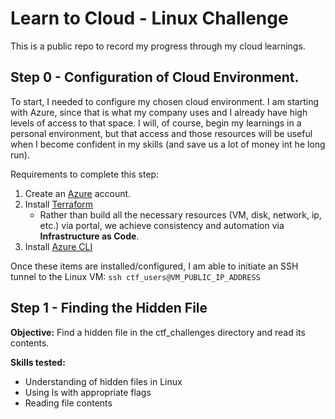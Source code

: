 # Learn to Cloud - Linux Challenge

This is a public repo to record my progress through my cloud learnings.

## Step 0 - Configuration of Cloud Environment.

To start, I needed to configure my chosen cloud environment. I am starting with Azure, since that is what my company uses and I already have high levels of access to that space. I will, of course, begin my learnings in a personal environment, but that access and those resources will be useful when I become confident in my skills (and save us a lot of money int he long run).

Requirements to complete this step:

1. Create an [Azure](https://portal.azure.com/#home) account.
2. Install [Terraform](https://developer.hashicorp.com/terraform/install)
    + Rather than build all the necessary resources (VM, disk, network, ip, etc.) via portal, we achieve consistency and automation via **Infrastructure as Code**.
3. Install [Azure CLI](https://learn.microsoft.com/en-us/cli/azure/install-azure-cli)

Once these items are installed/configured, I am able to initiate an SSH tunnel to the Linux VM: `ssh ctf_users@VM_PUBLIC_IP_ADDRESS`

## Step 1 - Finding the Hidden File

**Objective:** Find a hidden file in the ctf_challenges directory and read its contents.

**Skills tested:**

+ Understanding of hidden files in Linux
+ Using ls with appropriate flags
+ Reading file contents